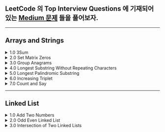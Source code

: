 
## LeetCode 의 Top Interview Questions 에 기재되어 있는 [Medium 문제](https://leetcode.com/explore/interview/card/top-interview-questions-medium/103/array-and-strings/776/) 들을 풀어보자.

---
## Arrays and Strings

<details> 
  <summary> 1.0 3Sum </summary> 
  
  > 고민 
  - brute force 말고 다른 방법 을 찾아보자
  
  
  > 해결
  ### Intuition
<!-- Describe your first thoughts on how to solve this problem. -->
As given hint, once you designate the `Target` value that will be summed up to 0 with other two values, you can use dictionary to solve the problem. 

### Approach
<!-- Describe your approach to solving the problem. -->

1.0 Sort the given array. Once you sort the array, you won't have to deal with same sum of 3 values with different permutations. You are only interested in getting the `combination of sum`. 

Example) Given [-1,0,1,2,-1,4]

- Possible outcome = [-1,0,1], [-1,2,-1] ,[0,1,1] 
- You are `not interested` in the `sequence`, but the combination of integer, so you must only get  [-1,0,1] or [0,1,1] depending on how you sort the array.
- Sort the array in ascending order, it becomes ->  [-4,-1,-1,0,1,2]
- The following result would be = [-1,-1,2],[-1,0,1],[-1,0,1] and the duplicate combinations can be omitted using `Set`

2.0 Declare `Set<[Int]>` to prevent from getting duplicate combination of sum as shown in the example above.

3.0 Iterate through the array until `index` reaches up to right below `nums.count-1`. This way you dont have to examine the last two elements since you are only interested in sum of 3. 

4.0 Create innerloop that iterates from `index+1` until right below `nums.count`. Here you would update dictionary with `-(Target + sortedArray[j])` for key, and j as the value. 

5.0 if you find matchingValue with respect to the existing key of dictionary, record the indexes in the result. 



### Complexity
- Time complexity: `O(n^2)`
<!-- Add your time complexity here, e.g. $$O(n)$$ -->

- Space complexity: `O(n^2)`
<!-- Add your space complexity here, e.g. $$O(n)$$ -->

### Code

```swift 
class Solution {
    
  func threeSum(_ nums: [Int]) -> [[Int]] {
  
      var res: Set<[Int]> = []
      let sortedArr = nums.sorted(by: <) 
       
      for index in 0..<sortedArr.count-1 {
          let target = sortedArr[index]
          var dict: [Int:Int] = [:]
        for j in index+1..<sortedArr.count {  
          var temp: [Int] = [target]
          if let matchedValueIndex = dict[sortedArr[j]] { 
            temp.append(sortedArr[matchedValueIndex])
            temp.append(sortedArr[j])
            res.insert(temp)
          } else {
            dict.updateValue(j, forKey: -1 * (target + sortedArr[j])) 
          } 
            
        }
      }
      
    return Array(res)
   }
}
```
  
</details>

<details>
  <summary> 2.0 Set Matrix Zeros </summary>
  
  > 고민 
  - 어떤 자료구조를 사용해서 간단히 문제를 풀수있을지 고민.
  
  > 해결
  - 튜플을 이용, 요소가 0인 좌표 (x,y) 를 기록하여 문제 해결
  
  > 결과
  ```swift 
      func setZeroes(_ matrix: inout [[Int]]) {
        
        var pos: [(Int,Int)] = [] //x,y
        
        for x in 0..<matrix.count {
            for y in 0..<matrix[x].count{
                if matrix[x][y] == 0 {
                    pos.append((x,y))
                }
            }
        }
        
        for item in pos {
            matrix[item.0] = matrix[item.0].map{$0*0}
            for row in 0..<matrix.count {
                matrix[row][item.1] = 0
            }    
        }            
        
    }
  ```
  - Time complexity: `O(n*m)`
<!-- Add your time complexity here, e.g. $$O(n)$$ -->

- Space complexity: `O(n+m)`
<!-- Add your space complexity here, e.g. $$O(n)$$ -->
</details>


<details>
    <summary> 3.0 Group Anagrams </summary>
    
   > 고민 
   - 어떻게 다른 글자를 가지고 있는지 확인해줄까? 
   - 어떻게 같은 요소를 포함하고 있는애들끼리만 묶어줄까? 

   > 해결 
   - 각 String 에 Sort 를 사용하면 같은 문자를 포함하고 있는 요소와 아닌요소를 나눌수 있었다. 
   - 그 후 `Dictionary` 의 키값으로 다른 순서로 섞여있는 문자들을 구별하기 위하여 sorted 된 형태의 문자를 key 값으로 두고 value 로 각기 다른 순서로 구성된 문자들을 묶어두기 위해서 `[String]` 을 할당해주었다. 
    - 주어진 `strs` 를 순회하여 각 딕셔너리를 채워준뒤에 마지막으로 각 value 를 `res` 에 `append` 해줌으로 문제를 해결할수 있었다. 
    
   > 결과 
  
  ```swift 
  func groupAnagrams(_ strs: [String]) -> [[String]] {

    var commons: [String: [String]] = [:]
    var res: [[String]] = []

    for string in strs {
      let sortedString = String(string.sorted())
      if var anagrams = commons[sortedString] {
        anagrams.append(string)
        commons[sortedString] = anagrams
      }else{
        commons.updateValue([string], forKey: sortedString)
      }
    }

    for item in commons {
      res.append(item.value)
    }

    return res
  }
  ```
  
  - Time complexity: `O(n)`
<!-- Add your time complexity here, e.g. $$O(n)$$ -->

  - Space complexity: `O(n)`
<!-- Add your space complexity here, e.g. $$O(n)$$ -->

  </details>

<details> 
  <summary> 4.0 Longest Substring Without Repeating Characters </summary>
  
 > 고민 
 - 처음엔 이번에 들어온 string 요소가 이미 array 에 있다면 array 를 다 비우고 새로 시작하는 로직으로 작성하다 `removeSubrange` 를 사용해서 문제를 해결.
  
  
### Intuition
<!-- Describe your first thoughts on how to solve this problem. -->
Iterate through the given string and if there duplicated element found, update array that keep tracks of the current substring. 



### Approach
<!-- Describe your approach to solving the problem. -->
- Keypoint is to slice array by using `removeSubrange` 
- `array` is used to keep tracks of current substring.
- `set` is used to store traces of `array` 

![image.png](https://assets.leetcode.com/users/images/9327b146-8f1d-410a-a822-dbb022bf143d_1665562097.4361033.png)

### Complexity
- Time complexity: `O(n)`
<!-- Add your time complexity here, e.g. $$O(n)$$ -->

- Space complexity: `O(n)`
<!-- Add your space complexity here, e.g. $$O(n)$$ -->

### Code
```swift 
class Solution {
    
   func lengthOfLongestSubstring(_ s: String) -> Int {
  
      var set: Set<[String]> = []
      var curr: [String] = []

      for char in s {
        if let duplicatedIndex = curr.firstIndex(of: String(char))
        {
          curr.removeSubrange(0...duplicatedIndex)
        }
        curr.append(String(char))
        set.insert(curr)
      }
      return set.max(by: {$0.count<$1.count})?.count ?? 0
    }
}
```
</details>

<details>

 - 혼자sol? -> ❌
 <summary> 5.0 Longest Palindromic Substring </summary>
 
 > 고민
 - palindrome 이면 중복된 요소가 있는 인덱스마다 string 을 slice 해서 palindrome 여부를 판별하면 되겠다는 생각을 했다.
 - 하지만 아래와 같은 문제가 생겨 해메다 문제를 해결하지 못함.
 ex) "aacab" 일때, aac 까지 확인후 그다음 요소인 a 가 왔을때 aaca 와 aca 를 비교해야하는데 이방법은 time complexity 를 O(n^3) 가 되므로 패스하지 못함. 
 
 > 해결
 - 요소하나하나를 검사할때마다, 가운데 요소부터 양끝으로 뻗어가는 pointer (left, right) 를 생성하여 요소가 같은지 확인.
 - 이때 중요한것은 palindrome 의 길이가 odd, even 일때 를 생각해야한다는것이다. 
 <img width="835" alt="image" src="https://user-images.githubusercontent.com/36659877/195517073-f1b96583-b957-49a8-8547-6fc12c8662d5.png">

 > 결과 
 
 ```swift 
 func longestPalindrome(_ s: String) -> String {
  var left = 0
  var right = 0
  var resLen = 0
  let str = Array(s)
  var resLeft = 0
  var resRight = 0
  
  for i in 0..<str.count {
    (left,right) = (i,i)
    while (left >= 0 && right < str.count) && str[left] == str[right] {
      if (right - left + 1) > resLen {
        (resLeft,resRight) = (left,right) // 여기서 res = str[left...right] 를 할당하게되면 On^3 의 시간복잡도가 발생하므로, resLeft, resRight 에 일단 저장해둠.
        resLen = right - left
      }
      right += 1
      left -= 1
      
    }
    
    (left,right) = (i,i+1)
    while (left >= 0 && right < str.count) && str[left] == str[right] {
      if (right - left + 1) > resLen {
        (resLeft,resRight) = (left,right)
        resLen = right - left
      }
      right += 1
      left -= 1
    }
  }
  
  return String(str[resLeft...resRight])
}
```

- Time Complexity = `O(n^2)`

- Space Complexity = `O(1)`
 
</details>

<details> 
   <summary> 6.0 Increasing Triplet </summary> 
   
   > 고민 
   - 1부터 시작해서 왼쪽 < 가운데 < 오른쪽 이면 true 를 반환 하는 함수를 작성해봤는데, 3개가 꼭 연속으로 붙어 있어야한다는 제약조건이 없었기때문에 실패했다. 
   - 따라서 왼쪽, 오른쪽 요소를 검사하는 로직은 그대로 가져가되, lower, high bound 안에 middle 값이 존재해하는 로직을 파기 시작했다. 
   
   
   > 해결 
   
   ### 시도1
   - 1부터 요소 검사를 시작하여 left 값과 right 값이 유효할시 low, high bound 를 업데이트 시켜준다. 
   - left 와 right 가 현재 curr 값과 같은 값이 아니라면, prevMid 값을 업데이트 해준다. prevMid 는 high bound 가 업데이트 됐을시에, 이전의 middle 값을 넣어주어 유효한 triplet 인지 확인하는 용도때문에 할당해주었다. 
 
 ```swift 
   func increasingTriplet(_ nums: [Int]) -> Bool {
        
        if nums.count < 3 {return false}
        var low = nums[0]
        var high = Int.min
        var prevMid = 0

        for i in 1..<nums.count-1{ 
            let curr = nums[i]
            let left = nums[i-1]
            let right = nums[i+1]

            //Update left
            if curr > left {
                low = left
            }

            //Update right
            if curr < right {
                high = right   
            }

            if ((low < prevMid && high > prevMid) || (low < curr && high > curr)) {
                return true 
            }     
            
            if curr != right && curr != left {
                prevMid = curr    
            }

        }

       return false
    }
```  
- Time Complexity = `O(n)`

- Space Complexity = `O(n)`

  ### 시도2
  - 1.0 lower, upper 값을 max 로 잡는다. 
  - 2.0 주어진 배열을 순회 하면서 현재 값이 lower,upper 값 보다 같거나 작을시에 lower 값 upper 값을 순서대로 업데이트 시켜준다. 
  - 3.0 만약 숫자가 lower 보다 크고, upper 보다 작을시에 true 를 반환 해준다. 
  - 4.0 모든 요소를 순회 했는데도 불구하고 함수종료가 안되었다는 뜻은, lower, upper Range 사이에 값이 존재하지 않았다는 뜻이므로 false 를 반환해준다. 
   
```swift
   func increasingTriplet(_ nums: [Int]) -> Bool {
        var lower = Int.max, upper = Int.max
        for num in nums {
            if num <= lower {
                lower = num
            } else if num <= upper {
                upper = num
            } else {
                return true
            } 
        }
        return false
    }
```  
  
- Time Complexity = `O(n)`

- Space Complexity = `O(1)`

</details>

<details> 

   <summary> 7.0 Count and Say </summary>
    
   > 고민 
    
   - 문제를 보고 이해하지 못해서 힌트를 보고 해결했다. 
   - 내가 이해한 정도는 이전 수의 각자리수마다 연속으로 중복되는 요소를 카운트 하여 string 값으로 반환하는 작업을 n 번 반복하는 함수를 작성하는 것이였다. 

   > 해결
    
   ```swift 
   func countAndSay(_ n: Int) -> String {
      var str: String = ""
      //base case
      if n == 1 {
        return "1"
      }else {
        str += countAndSay(n-1)
        let count = counter(str)
        return stringConverter(count)
      }
   }

  func counter(_ str: String) -> [[Int]] {
    let first = str.index(str.startIndex, offsetBy: 0)
    var cnt = 1
    var res: [[Int]] = [[Int(String(str[first]))!,cnt]]

    for i in 0..<str.count-1 {
      let currIndex = str.index(str.startIndex, offsetBy: i)
      let nextIndex = str.index(str.startIndex, offsetBy: i+1)
      let element = String(str[currIndex])
      let nextElement = String(str[nextIndex])

      if res[res.count-1][0] != Int(nextElement)! {
        res.append([Int(nextElement)!,1])
      }
       if element == nextElement {
        cnt += 1
        res[res.count-1][1] = cnt
      }else{
        cnt = 1
      }

    }
     return res
  }

  func stringConverter(_ nums: [[Int]]) -> String {
    var str = ""
    for num in nums {
      for element in num.reversed() {
        str += String(element)
      }
    }
    return str
  }
  
  ```
  
  - Time Complexity = `O(n^2)`

  - Space Complexity = `O(n)`
  
</details>

---- 

## Linked List 

<details> 
  <summary> 1.0 Add Two Numbers </summary>
  
  > 고민 
  - 어떻게 새로운 노느들 리스트의 마지막 노드에 계속 이어줘야할지 고민 했다. 
  
  
  > 해결
  - 새로운 ListNode 의 마지막 노드를 tracking 하고 새로운 노드를 이어줄 변수를 만들었다. 
  - 이변수(`resNext`) 는 `res` listNode 를 참조하고 있고 `resNext = resNext.next` 를 while loop 에서 선언해주어 리스트 맨끝의 노드를 가르킬수 있도록 구현해주었다. 
  
  > 결과 
  
  ```swift 
  func addTwoNumbers(_ l1: ListNode?, _ l2: ListNode?) -> ListNode? {
        
        var carry = 0 
        var curr1 = l1
        var curr2 = l2
        var res: ListNode? = ListNode()
        var resNext = res
        
        while (curr1 != nil || curr2 != nil) { 
            var sum = (curr1?.val ?? 0) + (curr2?.val ?? 0) + carry
            carry = sum/10
            
            if sum >= 10 { 
                sum = sum - 10
            }
            
            curr1 = curr1?.next
            curr2 = curr2?.next 
            resNext?.next = ListNode(sum)
            resNext = resNext?.next
        }
        
        if carry == 1 { 
            resNext?.next = ListNode(carry)
        }
            //Trim off the first 0 Listnode
            res = res?.next
        
        return res
    }
    
  ```
 
  - Time Complexity = `O(n)`

  - Space Complexity = `O(n)`

 </details>

 <details> 
    <summary> 2.0 Odd Even Linked List </summary> 
    
   > 고민 
   - 홀수번째 있는 노드와 짝수번째 있는 노드를 어떻게 분리시킬지 고민 했다. 
    
   > 해결 
   - 이전번 문제와 똑같은 방법으로, 홀수, 짝수 번째 노드를 저장시킬 변수를 만들어서 리스트 끝에 이어주는 형식으로 문제 해결 
    
  ```swift 
    func oddEvenList(_ head: ListNode?) -> ListNode? {
      // var res = head

      var oddList: ListNode? = ListNode()
      var oddNext = oddList

      var evenList: ListNode? = ListNode()
      var evenNext = evenList

      var curr = head
      var cnt = 1

      while curr != nil {

        if cnt % 2 == 1 {
          oddNext?.next = curr
          oddNext = oddNext?.next
        } else {
          //evenCase
          evenNext?.next = curr
          evenNext = evenNext?.next
        }
        curr = curr?.next
        cnt += 1
      }

      if evenNext?.next?.next == nil {
        evenNext?.next = nil
      }

      oddList = oddList?.next
      evenList = evenList?.next
      oddNext?.next = evenList

      return oddList
    }
  ```
  
  ```swift 
  //더 간단히 푸는 방법 
     func oddEvenList(_ head: ListNode?) -> ListNode? {
        var odd = head
        var even = odd?.next
        
        var evenHead = even
        var oddHead = odd
        
        while even?.next != nil {
            odd?.next = even?.next
            odd = odd?.next
            
            even?.next = odd?.next
            even = even?.next
        }
        
        odd?.next = evenHead
        
        return oddHead
    }
  ```
    
  - Time Complexity = `O(n)`
  
  - Space Complexity = `O(1)`
    
 </details>


 <details> 
    <summary> 3.0 Intersection of Two Linked Lists </summary>
   
  - 혼자sol? -> ❌
  
  > 고민 
  - 각각 길이가 다른 리스트의 중 Intersect 하는 노드를 어떻게 찾을지 고민함. 
  - 리스트를 reverse 해서 풀어보려했으나 기존리스트의 순서를 바꾸면 안되므로 pass.
  
  > 해결
  - 각각 리스트의 길이를 세어 길이의 차만큼 offset 을 주어서 list 를 순회하는 방법으로 문제를 해결해도 되지만, count 하는과정의 시간이 오래걸림.
  - 각각의 리스트를 순회할때 nil 값이 오면, 다른 리스트의 첫부분으로 가서 문제를 해결하는 방법이 있었다. 
  - 이렇게해서 둘의 리스트를 한번씩 순회하면 길이의 상관없이 각각 검사되는 요소의 순서가 일치해 지므로 문제 해결!. 
  [참조](https://www.youtube.com/watch?v=D0X0BONOQhI)
   
  > 결과 
  
  ```swift
  func getIntersectionNode(_ headA: ListNode?, _ headB: ListNode?) -> ListNode? {
        
        var head1 = headA
        var head2 = headB
        
        while head1 !== head2 {
            head1 = head1 == nil ? headB : head1?.next
            head2 = head2 == nil ? headA : head2?.next
        }

        return head1
    }
  ```
  
  - Time Complexity = `O(n+m)`
  
  - Space Complexity = `O(1)`
    
  
 </details>
